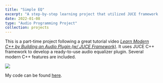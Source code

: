 ```yaml
---
title: "Simple EQ"
excerpt: "A step-by-step learning project that utilized JUCE framework for audio plugin development.<br/><img src='https://i.imgur.com/gmCqfgf.png' width='60%'>"
date: 2022-01-08
type: "Audio Programming Project"
collection: projects
---
```


This is a part-time project following a great tutorial video [*Learn Modern C++ by Building an Audio Plugin (w/ JUCE Framework)*](https://www.youtube.com/watch?v=i_Iq4_Kd7Rc). It uses JUCE C++ framework to develop a ready-to-use audio equalizer plugin. Several modern C++ features are included.

![](https://i.imgur.com/gmCqfgf.png)

My code can be found [here](https://github.com/aik2mlj/SimpleEQ).
